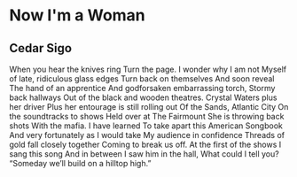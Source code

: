 # Now I'm a Woman
## Cedar Sigo
When you hear the knives ring
Turn the page.
I wonder why I am not
Myself of late, ridiculous glass edges
Turn back on themselves
And soon reveal
The hand of an apprentice
And godforsaken embarrassing torch,
Stormy back hallways
Out of the black and wooden theatres.
Crystal Waters plus her driver
Plus her entourage is still rolling out
Of the Sands, Atlantic City
On the soundtracks to shows
Held over at The Fairmount
She is throwing back shots
With the mafia. I have learned
To take apart this American Songbook
And very fortunately as I would take
My audience in confidence
Threads of gold fall closely together
Coming to break us off.
At the first of the shows
I sang this song
And in between I saw him in the hall,
What could I tell you?
“Someday we’ll build on a hilltop high.”